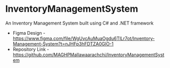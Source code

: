 # InventoryManagementSystem
An Inventory Management System built using C# and .NET framework

* Figma Design - https://www.figma.com/file/WgUvcAuMuaOgdu6TlLr7ot/Inventory-Management-System?t=nJHFp3hFDTZA0GlO-1
* Repository Link - https://github.com/MAGHPMallawaarachchi/InventoryManagementSystem



